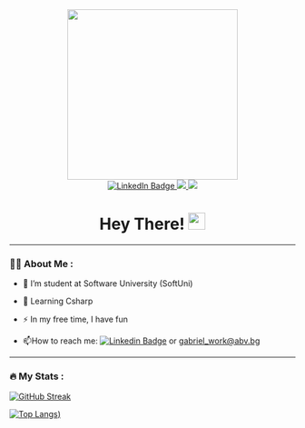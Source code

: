 <div id="header" align="center">
  <img src="https://media.giphy.com/media/qgQUggAC3Pfv687qPC/giphy.gif" width="300"/>

<div id="badges" align="center">
  <a href="https://www.linkedin.com/in/gabriel-dimitrov-26544723b/">
    <img src="https://img.shields.io/badge/LinkedIn-blue?style=for-the-badge&logo=linkedin&logoColor=white" alt="LinkedIn Badge"/>
  </a>
  <a href="https://www.instagram.com/gabriel_dmtrv/">
    <img src="https://img.shields.io/badge/Instagram-E4405F?style=for-the-badge&logo=instagram&logoColor=white"/>
  </a>
  <a href="https://discord.com/channels/@%F0%9F%94%A5%F0%9D%94%BE%F0%9D%95%92%F0%9D%95%93%F0%9D%95%94%F0%9D%95%99%F0%9D%95%A0%F0%9F%94%A5#4717">
    <img src="https://img.shields.io/badge/Discord-5865F2?style=for-the-badge&logo=discord&logoColor=white"/>
  </a>
</div>

  <img src="https://komarev.com/ghpvc/?username=Gabcho03&style=flat-square&color=blue" alt=""/>

<h1>
  Hey There!
  <img src="https://media.giphy.com/media/m0dmKBkncVETJv2h0S/giphy.gif" width="30px"/>
</h1>

</div>

---

### :man_technologist: About Me :
- :telescope: I’m student at Software University (SoftUni)

- :seedling: Learning Csharp

- :zap: In my free time, I have fun

- :mailbox:How to reach me: [![Linkedin Badge](https://img.shields.io/badge/-GabrielDimitrov-blue?style=flat&logo=Linkedin&logoColor=white)](https://www.linkedin.com/in/gabriel-dimitrov-26544723b/) or gabriel_work@abv.bg

---

### :fire: My Stats :
[![GitHub Streak](https://github-readme-streak-stats.herokuapp.com/?user=Gabcho3&theme=blueberry)](https://git.io/streak-stats)


[![Top Langs](https://github-readme-stats.vercel.app/api/top-langs/?username=Gabcho3&layout=compact&theme=vision-friendly-dark))](https://github.com/anuraghazra/github-readme-stats)
